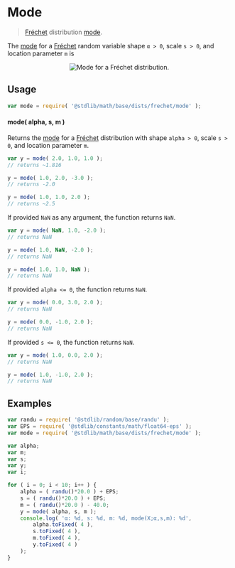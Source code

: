# Mode

> [Fréchet][frechet-distribution] distribution [mode][mode].

<!-- Section to include introductory text. Make sure to keep an empty line after the intro `section` element and another before the `/section` close. -->

<section class="intro">

The [mode][mode] for a [Fréchet][frechet-distribution] random variable shape `α > 0`, scale `s > 0`, and location parameter `m` is

<!-- <equation class="equation" label="eq:frechet_mode" align="center" raw="\operatorname{mode} = m+s\left({\frac{\alpha}{1+\alpha }}\right)^{{1/\alpha }}" alt="Mode for a Fréchet distribution."> -->

<div class="equation" align="center" data-raw-text="\operatorname{mode} = m+s\left({\frac{\alpha}{1+\alpha }}\right)^{{1/\alpha }}" data-equation="eq:frechet_mode">
    <img src="https://cdn.rawgit.com/stdlib-js/stdlib/6c7e930588674097b03b3201c5d368532bba6c67/lib/node_modules/@stdlib/math/base/dists/frechet/mode/docs/img/equation_frechet_mode.svg" alt="Mode for a Fréchet distribution.">
    <br>
</div>

<!-- </equation> -->

</section>

<!-- /.intro -->

<!-- Package usage documentation. -->

<section class="usage">

## Usage

```javascript
var mode = require( '@stdlib/math/base/dists/frechet/mode' );
```

#### mode( alpha, s, m )

Returns the [mode][mode] for a [Fréchet][frechet-distribution] distribution with shape `alpha > 0`, scale `s > 0`, and location parameter `m`.

```javascript
var y = mode( 2.0, 1.0, 1.0 );
// returns ~1.816

y = mode( 1.0, 2.0, -3.0 );
// returns -2.0

y = mode( 1.0, 1.0, 2.0 );
// returns ~2.5
```

If provided `NaN` as any argument, the function returns `NaN`.

```javascript
var y = mode( NaN, 1.0, -2.0 );
// returns NaN

y = mode( 1.0, NaN, -2.0 );
// returns NaN

y = mode( 1.0, 1.0, NaN );
// returns NaN
```

If provided `alpha <= 0`, the function returns `NaN`.

```javascript
var y = mode( 0.0, 3.0, 2.0 );
// returns NaN

y = mode( 0.0, -1.0, 2.0 );
// returns NaN
```

If provided `s <= 0`, the function returns `NaN`.

```javascript
var y = mode( 1.0, 0.0, 2.0 );
// returns NaN

y = mode( 1.0, -1.0, 2.0 );
// returns NaN
```

</section>

<!-- /.usage -->

<!-- Package usage notes. Make sure to keep an empty line after the `section` element and another before the `/section` close. -->

<section class="notes">

</section>

<!-- /.notes -->

<!-- Package usage examples. -->

<section class="examples">

## Examples

```javascript
var randu = require( '@stdlib/random/base/randu' );
var EPS = require( '@stdlib/constants/math/float64-eps' );
var mode = require( '@stdlib/math/base/dists/frechet/mode' );

var alpha;
var m;
var s;
var y;
var i;

for ( i = 0; i < 10; i++ ) {
    alpha = ( randu()*20.0 ) + EPS;
    s = ( randu()*20.0 ) + EPS;
    m = ( randu()*20.0 ) - 40.0;
    y = mode( alpha, s, m );
    console.log( 'α: %d, s: %d, m: %d, mode(X;α,s,m): %d',
        alpha.toFixed( 4 ),
        s.toFixed( 4 ),
        m.toFixed( 4 ),
        y.toFixed( 4 )
    );
}
```

</section>

<!-- /.examples -->

<!-- Section to include cited references. If references are included, add a horizontal rule *before* the section. Make sure to keep an empty line after the `section` element and another before the `/section` close. -->

<section class="references">

</section>

<!-- /.references -->

<!-- Section for all links. Make sure to keep an empty line after the `section` element and another before the `/section` close. -->

<section class="links">

[frechet-distribution]: https://en.wikipedia.org/wiki/Fr%C3%A9chet_distribution

[mode]: https://en.wikipedia.org/wiki/Mode_%28statistics%29

</section>

<!-- /.links -->
